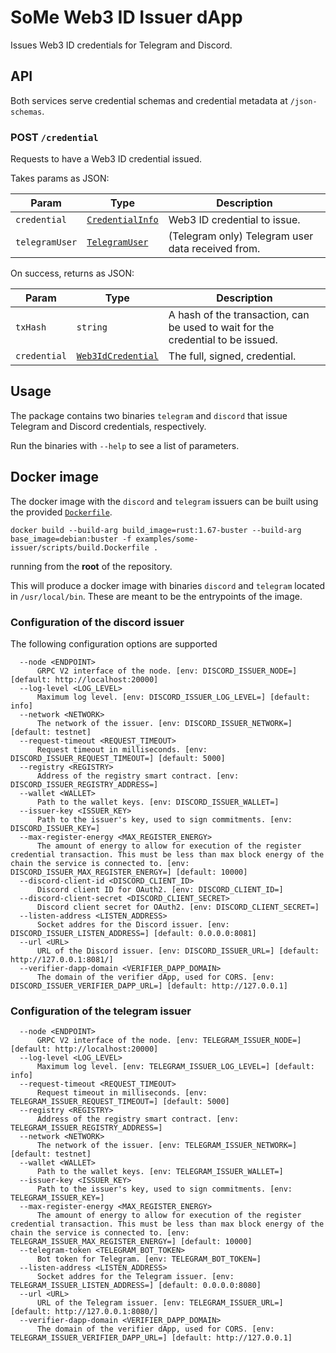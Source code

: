 # SoMe Web3 ID Issuer dApp

Issues Web3 ID credentials for Telegram and Discord.

## API

Both services serve credential schemas and credential metadata at `/json-schemas`.

### POST `/credential`

Requests to have a Web3 ID credential issued.

Takes params as JSON:

| Param          | Type                                                                                                             | Description                                       |
| -------------- | ---------------------------------------------------------------------------------------------------------------- | ------------------------------------------------- |
| `credential`   | [`CredentialInfo`](https://docs.rs/concordium_base/latest/concordium_base/cis4_types/struct.CredentialInfo.html) | Web3 ID credential to issue.                      |
| `telegramUser` | [`TelegramUser`](https://core.telegram.org/widgets/login)                                                        | (Telegram only) Telegram user data received from. |

On success, returns as JSON:

| Param        | Type                                                                                                             | Description                                                                     |
| ------------ | ---------------------------------------------------------------------------------------------------------------- | ------------------------------------------------------------------------------- |
| `txHash`     | `string`                                                                                                         | A hash of the transaction, can be used to wait for the credential to be issued. |
| `credential` | [`Web3IdCredential`](https://docs.rs/concordium_base/latest/concordium_base/web3id/struct.Web3IdCredential.html) | The full, signed, credential.                                                   |

## Usage

The package contains two binaries `telegram` and `discord` that issue Telegram and Discord credentials, respectively.

Run the binaries with `--help` to see a list of parameters.


## Docker image

The docker image with the `discord` and `telegram` issuers can be built using the provided
[`Dockerfile`](./scripts/build.Dockerfile).

```console
docker build --build-arg build_image=rust:1.67-buster --build-arg base_image=debian:buster -f examples/some-issuer/scripts/build.Dockerfile .
```

running from the **root** of the repository.

This will produce a docker image with binaries `discord` and `telegram` located in
`/usr/local/bin`. These are meant to be the entrypoints of the image.

### Configuration of the discord issuer

The following configuration options are supported

      --node <ENDPOINT>
          GRPC V2 interface of the node. [env: DISCORD_ISSUER_NODE=] [default: http://localhost:20000]
      --log-level <LOG_LEVEL>
          Maximum log level. [env: DISCORD_ISSUER_LOG_LEVEL=] [default: info]
      --network <NETWORK>
          The network of the issuer. [env: DISCORD_ISSUER_NETWORK=] [default: testnet]
      --request-timeout <REQUEST_TIMEOUT>
          Request timeout in milliseconds. [env: DISCORD_ISSUER_REQUEST_TIMEOUT=] [default: 5000]
      --registry <REGISTRY>
          Address of the registry smart contract. [env: DISCORD_ISSUER_REGISTRY_ADDRESS=]
      --wallet <WALLET>
          Path to the wallet keys. [env: DISCORD_ISSUER_WALLET=]
      --issuer-key <ISSUER_KEY>
          Path to the issuer's key, used to sign commitments. [env: DISCORD_ISSUER_KEY=]
      --max-register-energy <MAX_REGISTER_ENERGY>
          The amount of energy to allow for execution of the register credential transaction. This must be less than max block energy of the chain the service is connected to. [env: DISCORD_ISSUER_MAX_REGISTER_ENERGY=] [default: 10000]
      --discord-client-id <DISCORD_CLIENT_ID>
          Discord client ID for OAuth2. [env: DISCORD_CLIENT_ID=]
      --discord-client-secret <DISCORD_CLIENT_SECRET>
          Discord client secret for OAuth2. [env: DISCORD_CLIENT_SECRET=]
      --listen-address <LISTEN_ADDRESS>
          Socket addres for the Discord issuer. [env: DISCORD_ISSUER_LISTEN_ADDRESS=] [default: 0.0.0.0:8081]
      --url <URL>
          URL of the Discord issuer. [env: DISCORD_ISSUER_URL=] [default: http://127.0.0.1:8081/]
      --verifier-dapp-domain <VERIFIER_DAPP_DOMAIN>
          The domain of the verifier dApp, used for CORS. [env: DISCORD_ISSUER_VERIFIER_DAPP_URL=] [default: http://127.0.0.1]


### Configuration of the telegram issuer

      --node <ENDPOINT>
          GRPC V2 interface of the node. [env: TELEGRAM_ISSUER_NODE=] [default: http://localhost:20000]
      --log-level <LOG_LEVEL>
          Maximum log level. [env: TELEGRAM_ISSUER_LOG_LEVEL=] [default: info]
      --request-timeout <REQUEST_TIMEOUT>
          Request timeout in milliseconds. [env: TELEGRAM_ISSUER_REQUEST_TIMEOUT=] [default: 5000]
      --registry <REGISTRY>
          Address of the registry smart contract. [env: TELEGRAM_ISSUER_REGISTRY_ADDRESS=]
      --network <NETWORK>
          The network of the issuer. [env: TELEGRAM_ISSUER_NETWORK=] [default: testnet]
      --wallet <WALLET>
          Path to the wallet keys. [env: TELEGRAM_ISSUER_WALLET=]
      --issuer-key <ISSUER_KEY>
          Path to the issuer's key, used to sign commitments. [env: TELEGRAM_ISSUER_KEY=]
      --max-register-energy <MAX_REGISTER_ENERGY>
          The amount of energy to allow for execution of the register credential transaction. This must be less than max block energy of the chain the service is connected to. [env: TELEGRAM_ISSUER_MAX_REGISTER_ENERGY=] [default: 10000]
      --telegram-token <TELEGRAM_BOT_TOKEN>
          Bot token for Telegram. [env: TELEGRAM_BOT_TOKEN=]
      --listen-address <LISTEN_ADDRESS>
          Socket addres for the Telegram issuer. [env: TELEGRAM_ISSUER_LISTEN_ADDRESS=] [default: 0.0.0.0:8080]
      --url <URL>
          URL of the Telegram issuer. [env: TELEGRAM_ISSUER_URL=] [default: http://127.0.0.1:8080/]
      --verifier-dapp-domain <VERIFIER_DAPP_DOMAIN>
          The domain of the verifier dApp, used for CORS. [env: TELEGRAM_ISSUER_VERIFIER_DAPP_URL=] [default: http://127.0.0.1]

